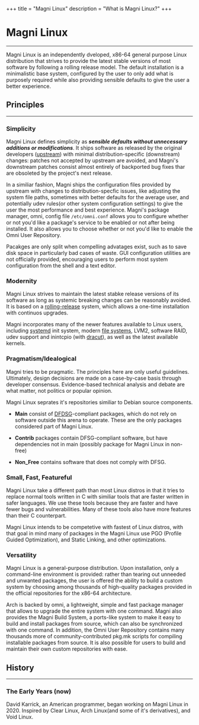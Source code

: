 +++
title = "Magni Linux"
description = "What is Magni Linux?"
+++

# Magni Linux

---

Magni Linux is an independently dveloped, x86-64 general purpose Linux distribution that strives to provide the latest stable versions of most software by following a rolling release model.
The default installation is a minimalistic base system, configured by the user to only add what is purposely required while also providing sensible defaults to give the user a better experience.

## Principles

---

### Simplicity

Magni Linux defines simplicity as **_sensible defaults without unnecessary additions or modifications_**. It ships software as released by the original developers ([upstream](https://en.wikipedia.org/wiki/Upstream_(software_development))) with minimal distribution-specific (downstream) changes: patches not accepted by upstream are avoided, and Magni's downstream patches consist almost entirely of backported bug fixes thar are obsoleted by the project's next release.

In a similiar fashion, Magni ships the configuration files provided by upstream with changes to distribution-specfic issues, like adjusting the system file paths, sometimes with better defaults for the average user, and potentially udev rules(or other system configuration settings) to give the user the most performance and best experience.
Magni's package manager, omni, config file `/etc/omni.conf` allows you to configure whether or not you'd like a package's service to be enabled or not after being installed. It also allows you to choose whether or not you'd like to enable the Omni User Repository.

Pacakges are only split when compelling advatages exist, such as to save disk space in particularly bad cases of waste. GUI configuration utilities are not officially provided, encouraging users to perform most system configuration from the shell and a text editor.

### Modernity

Magni Linux strives to maintain the latest stabke release versions of its software as long as systemic breaking changes can be reasonably avoided.
It is based on a [rolling-release](https://en.wikipedia.org/wiki/Rolling_release) system, which allows a one-time installation with continuos upgrades.

Magni incorporates many of the newer features available to Linux users, including [systemd](https://wiki.archlinux.org/index.php/Systemd) init system, modern [file systems](https://wiki.archlinux.org/index.php/File_systems), LVM2, software RAID, udev support and inintcpio (with [dracut](https://wiki.archlinux.org/index.php/Dracut)), as well as the latest available kernels.

### Pragmatism/Idealogical

Magni tries to be pragmatic. The principles here are only useful guidelines.
Ultimately, design decisions are made on a case-by-case basis through developer consensus.
Evidence-based technical analysis and debate are what matter, not politics or popular opinion.

Magni Linux seprates it's repositories similiar to Debian source components.

* **Main** consist of [DFDSG](https://www.debian.org/social_contract#guidelines)-compliant packages, which do not rely on software outside this arena to operate. These are the only packages considered part of Magni Linux.

* **Contrib** packages contain DFSG-compliant software, but have dependencies not in main (possibly package for Magni Linux in non-free)

* **Non_Free** contains software that does not comply with DFSG.

### Small, Fast, Featureful

Magni Linux take a different path than most Linux distros in that it tries to replace normal tools written in C with similiar tools that are faster written in safer languages. We use these tools because they are faster and have fewer bugs and vulnerabilities. Many of these tools also have more features than their C counterpart. 

Magni Linux intends to be competetive with fastest of Linux distros, with that goal in mind many of packages in the Magni Linux use PGO (Profile Guided Optimization), and Static Linking, and other optimizations.

### Versatility

Magni Linux is a general-purpose distribution. Upon installation, only a command-line environment is provided: rather than tearing out unneeded and unwanted packages, the user is offered the ability to build a custom system by choosing among thousands of high-quality packages provided in the official repositories for the x86-64 architecture.

Arch is backed by omni, a lightweight, simple and fast package manager that allows to upgrade the entire system with one command. Magni also provides the Magni Build System, a ports-like system to make it easy to build and install packages from source, which can also be synchronized with one command. In addition, the Omni User Repository contains many thousands more of community-contributed pkg.mk scripts for compiling installable packages from source. It is also possible for users to build and maintain their own custom repositories with ease. 

## History

---

### The Early Years (now)

David Karrick, an American programmer, began working on Magni Linux in 2020. Inspired by Clear Linux, Arch Linux(and some of it's derivatives), and Void Linux. 

